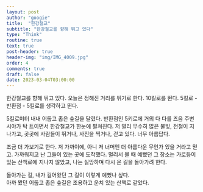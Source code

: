 ```yaml
---
layout: post
author: "googie"
title:  "한강철교"
subtitle: "한강철교를 향해 뛰고 있다"
type: "Think"
routine: true
text: true
post-header: true
header-img: "img/IMG_4009.jpg"
order: 4
comments: true
draft: false
date: 2023-03-04T03:00:00
---
```


한강철교를 향해 뛰고 있다. 오늘은 정해진 거리를 뛰기로 한다. 10킬로를 뛴다. 5킬로 - 반환점 - 5킬로를 생각하고 뛴다.

5킬로미터 내내 어둡고 좁은 숲길을 달렸다. 반환점인 5키로에 거의 다 다를 즈음 주변 시야가 탁 트이면서 한강철교가 한눈에 펼쳐진다.
저 멀리 무수히 많은 불빛, 전철이 지나가고, 곳곳에 사람들이 뛰거나, 사진을 찍거나, 걷고 있다. 너무 아름답다.

조금 더 가보기로 한다. 저 가까이에, 아니 저 너머엔 더 아름다운 무언가 있을 거라고 믿고. 가까워지고 난 그들이 있는 곳에 도착했다.
멀리서 볼 때 예뻤던 그 장소는 가로등이 있는 산책로에 지나지 않았고, 나는 실망하며 다시 온 길을 돌아가려 한다.

돌아가는 길, 내가 걸어왔던 그 길이 이렇게 예뻤나 싶다.  
아까 봤던 어둡고 좁은 숲길은 조용하고 운치 있는 산책로 같았다.

<!-- 문득 생각이 들었다. 누군가 내가 뛰는 것을 봤을 때, 적어도 멋있는 부분이 있었다면 좋겠다.
누군간 내가 뛰는 걸 보면서 힘내서 더 나아가게 했다면 좋겠다. -->




